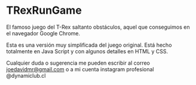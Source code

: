 # TRexRunGame
El famoso juego del T-Rex saltanto obstáculos, aquel que conseguimos en el navegador Google Chrome.


Esta es una versión muy simplificada del juego original. Está hecho totalmente en Java Script y con algunos detalles en HTML y CSS.

Cualquier duda o sugerencia me pueden escribir al correo joedavidmr@gmail.com o a mi cuenta instagram profesional @dynamiclub.cl
